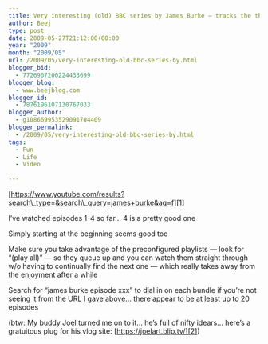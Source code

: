 ```yaml
---
title: Very interesting (old) BBC series by James Burke – tracks the thread of inventions underlying our specialized society
author: Beej
type: post
date: 2009-05-27T21:12:00+00:00
year: "2009"
month: "2009/05"
url: /2009/05/very-interesting-old-bbc-series-by.html
blogger_bid:
  - 7726907200224433699
blogger_blog:
  - www.beejblog.com
blogger_id:
  - 7876196107130767033
blogger_author:
  - g108669953529091704409
blogger_permalink:
  - /2009/05/very-interesting-old-bbc-series-by.html
tags:
  - Fun
  - Life
  - Video

---
```

[https://www.youtube.com/results?search\_type=&search\_query=james+burke&aq=f][1]
  
I’ve watched episodes 1-4 so far… 4 is a pretty good one
  
Simply starting at the beginning seems good too
  
Make sure you take advantage of the preconfigured playlists &#8212; look for “(play all)” &#8212; so they queue up and you can watch them straight through w/o having to continually find the next one &#8212; which really takes away from the enjoyment after a while
  
Search for “james burke episode xxx” to dial in on each bundle if you’re not seeing it from the URL I gave above… there appear to be at least up to 20 episodes
  
(btw: My buddy Joel turned me on to it… he’s full of nifty idears… here’s a gratuitous plug for his vlog site: [https://joelart.blip.tv/][2])

 [1]: https://www.youtube.com/results?search_type=&search_query=james+burke&aq=f
 [2]: https://joelart.blip.tv/ "https://joelart.blip.tv/"